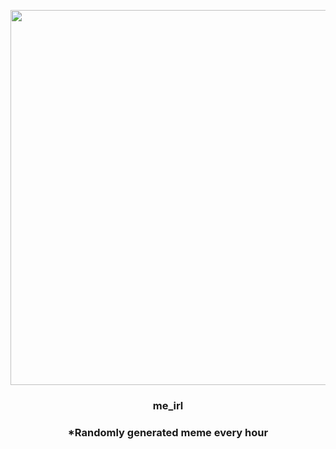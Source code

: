 <p align="center">
        <img src="https://i.redd.it/ahf6d6pfcb091.jpg" width="600" height="600">
        </p>
        <h3 align="center">me_irl</h3>
        <h3 align="center">*Randomly generated meme every hour</h3>
    